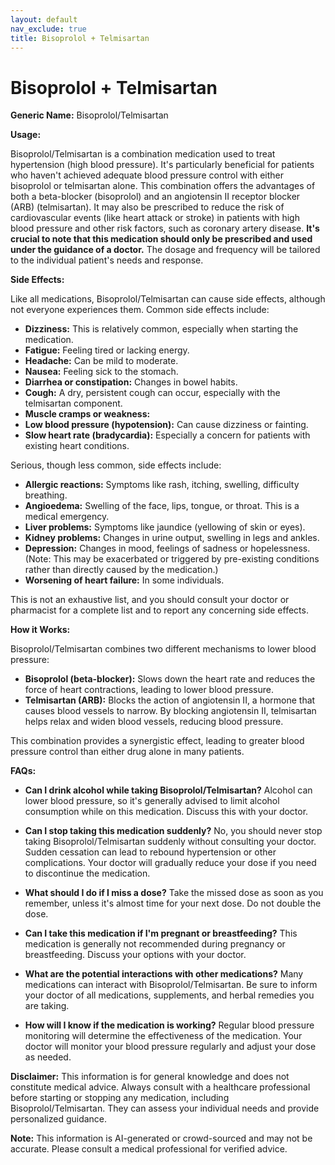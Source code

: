```yaml
---
layout: default
nav_exclude: true
title: Bisoprolol + Telmisartan
---
```


# Bisoprolol + Telmisartan

**Generic Name:** Bisoprolol/Telmisartan

**Usage:**

Bisoprolol/Telmisartan is a combination medication used to treat hypertension (high blood pressure).  It's particularly beneficial for patients who haven't achieved adequate blood pressure control with either bisoprolol or telmisartan alone.  This combination offers the advantages of both a beta-blocker (bisoprolol) and an angiotensin II receptor blocker (ARB) (telmisartan).  It may also be prescribed to reduce the risk of cardiovascular events (like heart attack or stroke) in patients with high blood pressure and other risk factors, such as coronary artery disease.  **It's crucial to note that this medication should only be prescribed and used under the guidance of a doctor.**  The dosage and frequency will be tailored to the individual patient's needs and response.

**Side Effects:**

Like all medications, Bisoprolol/Telmisartan can cause side effects, although not everyone experiences them.  Common side effects include:

* **Dizziness:** This is relatively common, especially when starting the medication.
* **Fatigue:** Feeling tired or lacking energy.
* **Headache:**  Can be mild to moderate.
* **Nausea:** Feeling sick to the stomach.
* **Diarrhea or constipation:** Changes in bowel habits.
* **Cough:**  A dry, persistent cough can occur, especially with the telmisartan component.
* **Muscle cramps or weakness:**
* **Low blood pressure (hypotension):**  Can cause dizziness or fainting.
* **Slow heart rate (bradycardia):**  Especially a concern for patients with existing heart conditions.


Serious, though less common, side effects include:

* **Allergic reactions:**  Symptoms like rash, itching, swelling, difficulty breathing.
* **Angioedema:**  Swelling of the face, lips, tongue, or throat.  This is a medical emergency.
* **Liver problems:**  Symptoms like jaundice (yellowing of skin or eyes).
* **Kidney problems:**  Changes in urine output, swelling in legs and ankles.
* **Depression:**  Changes in mood, feelings of sadness or hopelessness.  (Note:  This may be exacerbated or triggered by pre-existing conditions rather than directly caused by the medication.)
* **Worsening of heart failure:**  In some individuals.


This is not an exhaustive list, and you should consult your doctor or pharmacist for a complete list and to report any concerning side effects.


**How it Works:**

Bisoprolol/Telmisartan combines two different mechanisms to lower blood pressure:

* **Bisoprolol (beta-blocker):**  Slows down the heart rate and reduces the force of heart contractions, leading to lower blood pressure.
* **Telmisartan (ARB):**  Blocks the action of angiotensin II, a hormone that causes blood vessels to narrow.  By blocking angiotensin II, telmisartan helps relax and widen blood vessels, reducing blood pressure.

This combination provides a synergistic effect, leading to greater blood pressure control than either drug alone in many patients.


**FAQs:**

* **Can I drink alcohol while taking Bisoprolol/Telmisartan?**  Alcohol can lower blood pressure, so it's generally advised to limit alcohol consumption while on this medication. Discuss this with your doctor.

* **Can I stop taking this medication suddenly?**  No, you should never stop taking Bisoprolol/Telmisartan suddenly without consulting your doctor.  Sudden cessation can lead to rebound hypertension or other complications.  Your doctor will gradually reduce your dose if you need to discontinue the medication.

* **What should I do if I miss a dose?**  Take the missed dose as soon as you remember, unless it's almost time for your next dose.  Do not double the dose.

* **Can I take this medication if I'm pregnant or breastfeeding?**  This medication is generally not recommended during pregnancy or breastfeeding.  Discuss your options with your doctor.

* **What are the potential interactions with other medications?**  Many medications can interact with Bisoprolol/Telmisartan.  Be sure to inform your doctor of all medications, supplements, and herbal remedies you are taking.

* **How will I know if the medication is working?**  Regular blood pressure monitoring will determine the effectiveness of the medication. Your doctor will monitor your blood pressure regularly and adjust your dose as needed.

**Disclaimer:** This information is for general knowledge and does not constitute medical advice.  Always consult with a healthcare professional before starting or stopping any medication, including Bisoprolol/Telmisartan. They can assess your individual needs and provide personalized guidance.


**Note:** This information is AI-generated or crowd-sourced and may not be accurate. Please consult a medical professional for verified advice.